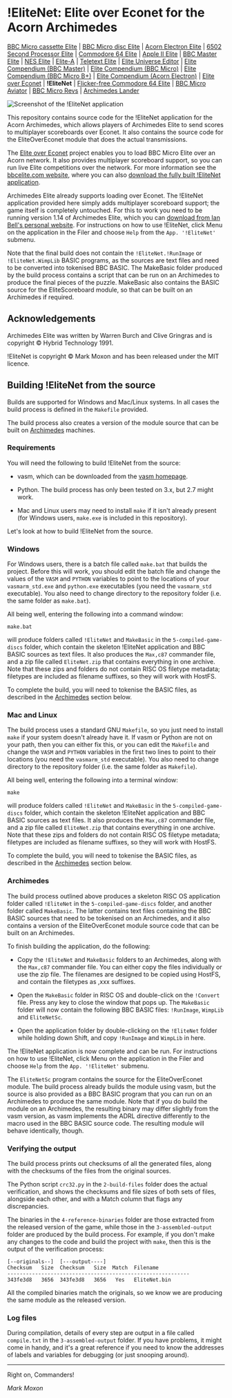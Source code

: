 # !EliteNet: Elite over Econet for the Acorn Archimedes

[BBC Micro cassette Elite](https://github.com/markmoxon/elite-source-code-bbc-micro-cassette) | [BBC Micro disc Elite](https://github.com/markmoxon/elite-source-code-bbc-micro-disc) | [Acorn Electron Elite](https://github.com/markmoxon/elite-source-code-acorn-electron) | [6502 Second Processor Elite](https://github.com/markmoxon/elite-source-code-6502-second-processor) | [Commodore 64 Elite](https://github.com/markmoxon/elite-source-code-commodore-64) | [Apple II Elite](https://github.com/markmoxon/elite-source-code-apple-ii) | [BBC Master Elite](https://github.com/markmoxon/elite-source-code-bbc-master) | [NES Elite](https://github.com/markmoxon/elite-source-code-nes) | [Elite-A](https://github.com/markmoxon/elite-a-source-code-bbc-micro) | [Teletext Elite](https://github.com/markmoxon/teletext-elite) | [Elite Universe Editor](https://github.com/markmoxon/elite-universe-editor) | [Elite Compendium (BBC Master)](https://github.com/markmoxon/elite-compendium-bbc-master) | [Elite Compendium (BBC Micro)](https://github.com/markmoxon/elite-compendium-bbc-micro) | [Elite Compendium (BBC Micro B+)](https://github.com/markmoxon/elite-compendium-bbc-micro-b-plus) | [Elite Compendium (Acorn Electron)](https://github.com/markmoxon/elite-compendium-acorn-electron) | [Elite over Econet](https://github.com/markmoxon/elite-over-econet) | **!EliteNet** | [Flicker-free Commodore 64 Elite](https://github.com/markmoxon/c64-elite-flicker-free) | [BBC Micro Aviator](https://github.com/markmoxon/aviator-source-code-bbc-micro) | [BBC Micro Revs](https://github.com/markmoxon/revs-source-code-bbc-micro) | [Archimedes Lander](https://github.com/markmoxon/lander-source-code-acorn-archimedes)

![Screenshot of the !EliteNet application](https://elite.bbcelite.com/images/elite_over_econet/elitenet.png)

This repository contains source code for the !EliteNet application for the Acorn Archimedes, which allows players of Archimedes Elite to send scores to multiplayer scoreboards over Econet. It also contains the source code for the EliteOverEconet module that does the actual transmissions.

The [Elite over Econet](https://github.com/markmoxon/elite-over-econet) project enables you to load BBC Micro Elite over an Acorn network. It also provides multiplayer scoreboard support, so you can run live Elite competitions over the network. For more information see the [bbcelite.com website](https://elite.bbcelite.com/hacks/elite_over_econet.html), where you can also [download the fully built !EliteNet application](https://elite.bbcelite.com/hacks/elite_over_econet_installing.html).

Archimedes Elite already supports loading over Econet. The !EliteNet application provided here simply adds multiplayer scoreboard support; the game itself is completely untouched. For this to work you need to be running version 1.14 of Archimedes Elite, which you can [download from Ian Bell's personal website](http://www.elitehomepage.org/archive/a/b5052410.arc). For instructions on how to use !EliteNet, click Menu on the application in the Filer and choose `Help` from the `App. '!EliteNet'` submenu.

Note that the final build does not contain the `!EliteNet.!RunImage` or `!EliteNet.WimpLib` BASIC programs, as the sources are text files and need to be converted into tokenised BBC BASIC. The MakeBasic folder produced by the build process contains a script that can be run on an Archimedes to produce the final pieces of the puzzle. MakeBasic also contains the BASIC source for the EliteScoreboard module, so that can be built on an Archimedes if required.

## Acknowledgements

Archimedes Elite was written by Warren Burch and Clive Gringras and is copyright &copy; Hybrid Technology 1991.

!EliteNet is copyright &copy; Mark Moxon and has been released under the MIT licence.

## Building !EliteNet from the source

Builds are supported for Windows and Mac/Linux systems. In all cases the build process is defined in the `Makefile` provided.

The build process also creates a version of the module source that can be built on [Archimedes](#archimedes) machines.

### Requirements

You will need the following to build !EliteNet from the source:

* vasm, which can be downloaded from the [vasm homepage](http://sun.hasenbraten.de/vasm/).

* Python. The build process has only been tested on 3.x, but 2.7 might work.

* Mac and Linux users may need to install `make` if it isn't already present (for Windows users, `make.exe` is included in this repository).

Let's look at how to build !EliteNet from the source.

### Windows

For Windows users, there is a batch file called `make.bat` that builds the project. Before this will work, you should edit the batch file and change the values of the `VASM` and `PYTHON` variables to point to the locations of your `vasmarm_std.exe` and `python.exe` executables (you need the `vasmarm_std` executable). You also need to change directory to the repository folder (i.e. the same folder as `make.bat`).

All being well, entering the following into a command window:

```
make.bat
```

will produce folders called `!EliteNet` and `MakeBasic` in the `5-compiled-game-discs` folder, which contain the skeleton !EliteNet application and BBC BASIC sources as text files. It also produces the `Max,c87` commander file, and a zip file called `EliteNet.zip` that contains everything in one archive. Note that these zips and folders do not contain RISC OS filetype metadata; filetypes are included as filename suffixes, so they will work with HostFS.

To complete the build, you will need to tokenise the BASIC files, as described in the [Archimedes](#archimedes) section below.

### Mac and Linux

The build process uses a standard GNU `Makefile`, so you just need to install `make` if your system doesn't already have it. If vasm or Python are not on your path, then you can either fix this, or you can edit the `Makefile` and change the `VASM` and `PYTHON` variables in the first two lines to point to their locations (you need the `vasmarm_std` executable). You also need to change directory to the repository folder (i.e. the same folder as `Makefile`).

All being well, entering the following into a terminal window:

```
make
```

will produce folders called `!EliteNet` and `MakeBasic` in the `5-compiled-game-discs` folder, which contain the skeleton !EliteNet application and BBC BASIC sources as text files. It also produces the `Max,c87` commander file, and a zip file called `EliteNet.zip` that contains everything in one archive. Note that these zips and folders do not contain RISC OS filetype metadata; filetypes are included as filename suffixes, so they will work with HostFS.

To complete the build, you will need to tokenise the BASIC files, as described in the [Archimedes](#archimedes) section below.

### Archimedes

The build process outlined above produces a skeleton RISC OS application folder called `!EliteNet` in the `5-compiled-game-discs` folder, and another folder called `MakeBasic`. The latter contains text files containing the BBC BASIC sources that need to be tokenised on an Archimedes, and it also contains a version of the EliteOverEconet module source code that can be built on an Archimedes.

To finish building the application, do the following:

* Copy the `!EliteNet` and `MakeBasic` folders to an Archimedes, along with the `Max,c87` commander file. You can either copy the files individually or use the zip file. The filenames are designed to be copied using HostFS, and contain the filetypes as ,xxx suffixes.

* Open the `MakeBasic` folder in RISC OS and double-click on the `!Convert` file. Press any key to close the window that pops up. The `MakeBasic` folder will now contain the following BBC BASIC files: `!RunImage`, `WimpLib` and `EliteNetSc`.

* Open the application folder by double-clicking on the `!EliteNet` folder while holding down Shift, and copy `!RunImage` and `WimpLib` in here.

The !EliteNet application is now complete and can be run. For instructions on how to use !EliteNet, click Menu on the application in the Filer and choose `Help` from the `App. '!EliteNet'` submenu.

The `EliteNetSc` program contains the source for the EliteOverEconet module. The build process already builds the module using vasm, but the source is also provided as a BBC BASIC program that you can run on an Archimedes to produce the same module. Note that if you do build the module on an Archimedes, the resulting binary may differ slightly from the vasm version, as vasm implements the ADRL directive differently to the macro used in the BBC BASIC source code. The resulting module will behave identically, though.

### Verifying the output

The build process prints out checksums of all the generated files, along with the checksums of the files from the original sources.

The Python script `crc32.py` in the `2-build-files` folder does the actual verification, and shows the checksums and file sizes of both sets of files, alongside each other, and with a Match column that flags any discrepancies.

The binaries in the `4-reference-binaries` folder are those extracted from the released version of the game, while those in the `3-assembled-output` folder are produced by the build process. For example, if you don't make any changes to the code and build the project with `make`, then this is the output of the verification process:

```
[--originals--]  [---output----]
Checksum   Size  Checksum   Size  Match  Filename
-----------------------------------------------------------
343fe3d8   3656  343fe3d8   3656   Yes   EliteNet.bin
```

All the compiled binaries match the originals, so we know we are producing the same module as the released version.

### Log files

During compilation, details of every step are output in a file called `compile.txt` in the `3-assembled-output` folder. If you have problems, it might come in handy, and it's a great reference if you need to know the addresses of labels and variables for debugging (or just snooping around).

---

Right on, Commanders!

_Mark Moxon_
